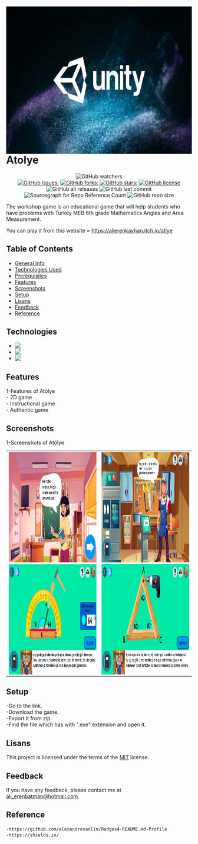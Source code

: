 <img align="left" src="https://github.com/Alierenkayhan/Alierenkayhan.github.io/blob/master/img/unity.jpg" alt="Alierenkayhan" width ="1100" height = "400" /></p>
    
# Atolye

<div align="center">
    
![GitHub watchers](https://img.shields.io/github/watchers/Alierenkayhan/Atolye?style=social)   
[![GitHub issues:](https://img.shields.io/github/issues/Alierenkayhan/Atolye)](https://img.shields.io/github/issues/Alierenkayhan/Atolye)
[![GitHub forks:](https://img.shields.io/github/forks/Alierenkayhan/Atolye)](https://img.shields.io/github/forks/Alierenkayhan/Atolye)
[![GitHub stars:](https://img.shields.io/github/stars/Alierenkayhan/Atolye)](https://img.shields.io/github/stars/Alierenkayhan/Atolye)
[![GitHub license](https://img.shields.io/github/license/Alierenkayhan/Atolye)](https://github.com/Alierenkayhan/Atolye/blob/main/LICENSE)    
![GitHub all releases](https://img.shields.io/github/downloads/Alierenkayhan/Atolye/total)
![GitHub last commit](https://img.shields.io/github/last-commit/Alierenkayhan/Atolye)
![Sourcegraph for Repo Reference Count](https://img.shields.io/sourcegraph/rrc/Atolye)
![GitHub repo size](https://img.shields.io/github/repo-size/Alierenkayhan/Atolye)
    
</div>

The workshop game is an educational game that will help students who have problems with Turkey MEB 6th grade Mathematics Angles and Area Measurement.

You can play it from this website = https://alierenkayhan.itch.io/atlye
 
 


## Table of Contents

* [General Info](#Atolye)
* [Technologies Used](#Technologies)
* [Prerequisites](#Prerequisites)
* [Features](#Features)
* [Screenshots](#Screenshots)
* [Setup](#Setup)
* [Lisans](#Lisans)
* [Feedback](#Feedback)
* [Reference](#Reference)
 
## Technologies
- <img align="left" src="https://img.shields.io/badge/C%23-239120?style=for-the-badge&logo=c-sharp&logoColor=white" /> 
- <img align="left" src="https://img.shields.io/badge/Visual_Studio-5C2D91?style=for-the-badge&logo=visual%20studio&logoColor=white" />
- <img align="left" src="https://img.shields.io/badge/Unity-100000?style=for-the-badge&logo=unity&logoColor=white" />

## Features
1-Features of Atölye  <br/>
    - 2D game<br/>
    - Instructional game <br/>
    - Authentic game <br/>
   
## Screenshots
  1-Screenshots of Atölye 
  <table> 
    <tr>
        <td>  <img align="left" src="screenshots/Atolyess1.jpg" alt="Atölye" width ="500" height = "300" /></p></td>
        <td>  <img align="left" src="screenshots/Atolyess2.jpg" alt="Atölye " width ="500" height = "300" /></p></td>
    </tr>
    <tr>
        <td>  <img align="left" src="screenshots/Atolyess3.jpg" alt="Atölye" width ="500" height = "300" /></p></td>
        <td>  <img align="left" src="screenshots/Atolyess4.jpg" alt="Atölye" width ="500" height = "300" /></p></td>
    </tr>
   </table>

## Setup  
  -Go to the link.<br/>
  -Download the game.<br/>
  -Export it from zip.<br/>
  -Find the file which has with ".exe" extension and open it.<br/>
 
## Lisans

This project is licensed under the terms of the [MIT](https://choosealicense.com/licenses/mit/) license.

  
## Feedback

If you have any feedback, please contact me at ali_erenbatman@hotmail.com.
  
## Reference
    -https://github.com/alexandresanlim/Badges4-README.md-Profile
    -https://shields.io/
